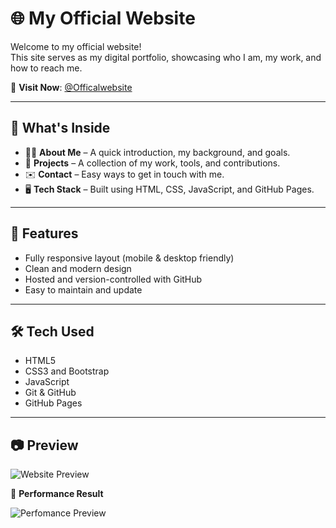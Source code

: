 # 🌐 My Official Website

Welcome to my official website!  
This site serves as my digital portfolio, showcasing who I am, my work, and how to reach me.

🔗 **Visit Now**: [@Officalwebsite](https://myselfanandvp.github.io/officialwebsite/)

---

## 📌 What's Inside

- 🧑‍💼 **About Me** – A quick introduction, my background, and goals.
- 🧰 **Projects** – A collection of my work, tools, and contributions.
- ✉️ **Contact** – Easy ways to get in touch with me.
- 🖥️ **Tech Stack** – Built using HTML, CSS, JavaScript, and GitHub Pages.

---

## 🚀 Features

- Fully responsive layout (mobile & desktop friendly)
- Clean and modern design
- Hosted and version-controlled with GitHub
- Easy to maintain and update

---

## 🛠️ Tech Used

- HTML5
- CSS3 and Bootstrap 
- JavaScript
- Git & GitHub
- GitHub Pages

---

## 📷 Preview

![Website Preview](https://github.com/user-attachments/assets/3e6705f2-773f-4204-93a9-67761f99f56d) 


🚀 **Performance Result**  

![Perfomance Preview](https://github.com/user-attachments/assets/fc56f162-ba49-47a8-96ed-bca1ce53a688) 



